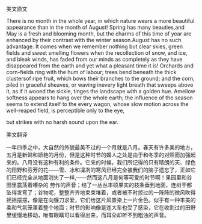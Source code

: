美文原文

There is no month in the whole year, in which nature wears a more beautiful appearance than in the month of August! Spring has many beauties,and May is a fresh and blooming month, but the charms of this time of year are enhanced by their contrast with the winter season.August has no such advantage. It comes when we remember nothing but clear skies, green fields and sweet smelling flowers when the recollection of snow, and ice, and bleak winds, has faded from our minds as completely as they have disappeared from the earth and yet what a pleasant time it is! Orchards and corn-fields ring with the hum of labour; trees bend beneath the thick clustersof ripe fruit, which bows their branches to the ground; and the corn, piled in graceful sheaves, or waving inevery light breath that sweeps above it, as if it wooed the sickle, tinges the landscape with a golden hue. Amellow softness appears to hang over the whole earth; the influence of the season seems to extend itself to the every wagon, whose slow motion across the well-reaped field, is perceptible only to the eye, 

 but strikes with no harsh sound upon the ear. 



美文翻译

一年四季之中，大自然的外貌最美不过的一个月就是八月。春天有许多美的地方，五月是新鲜和娇艳的月份，但是这种时节的媚人之处是由于和冬季的对照而加强起来的。八月没有这种有利的条件。它来的时候，我们所记得的只有晴朗的天、绿色的田野和芬芳的花——雪、冰和凜冽的寒风已经完全被我们的脑子遗忘了，正如它们已经完全从地面消失了一样,——然而这八月是何等可爱的时节啊！果园里和谷田里震荡着嘈杂的 劳作的声音；结了一丛丛丰硕果实的枝条垂到地面，连树干都坠得发弯了；谷物呢，整整齐齐地束束堆着，或者被不时掠过的一阵阵的微风吹得摇摇摆摆，像是在向镰刀求爱，它们给这片风景染上一片金色。似乎有一种丰美的柔和气氛笼罩着整个地面；时节的影响像是连大车也受了感染，它在收割过的田野里缓慢地移动，唯有眼睛可以看得出来，而耳朵却听不到粗浊的声音。